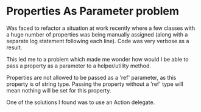 # Properties As Parameter problem

Was faced to refactor a situation at work recently where a few classes with a huge number of properties was being manually assigned (along with a separate log statement following each line).
Code was very verbose as a result.

This led me to a problem which made me wonder how would I be able to pass a property as a parameter to a helper/utility method.

Properties are not allowed to be passed as a 'ref' parameter, as this property is of string type.
Passing the property without a 'ref' type will mean nothing will be set for this property.

One of the solutions I found was to use an Action delegate.
